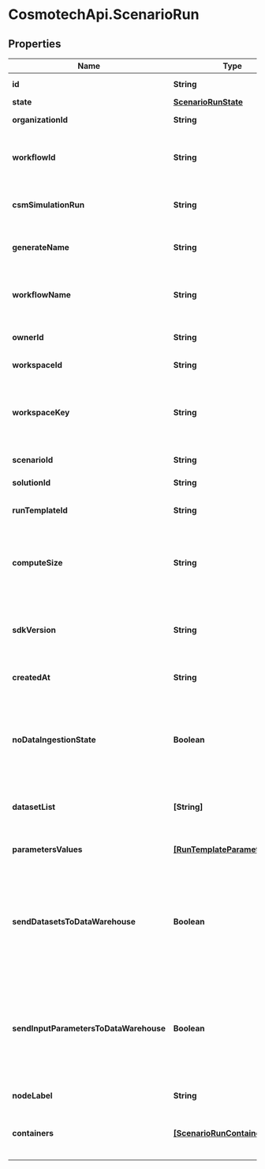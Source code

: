 # CosmotechApi.ScenarioRun

## Properties

Name | Type | Description | Notes
------------ | ------------- | ------------- | -------------
**id** | **String** | the ScenarioRun | [optional] [readonly] 
**state** | [**ScenarioRunState**](ScenarioRunState.md) |  | [optional] 
**organizationId** | **String** | the Organization id | [optional] 
**workflowId** | **String** | the Cosmo Tech compute cluster Argo Workflow Id to search | [optional] 
**csmSimulationRun** | **String** | the Cosmo Tech Simulation Run Id | [optional] [readonly] 
**generateName** | **String** | the base name for workflow name generation | [optional] 
**workflowName** | **String** | the Cosmo Tech compute cluster Argo Workflow Name | [optional] 
**ownerId** | **String** | the user id which own this scenariorun | [optional] [readonly] 
**workspaceId** | **String** | the Workspace Id | [optional] [readonly] 
**workspaceKey** | **String** | technical key for resource name convention and version grouping. Must be unique | [optional] [readonly] 
**scenarioId** | **String** | the Scenario Id | [optional] [readonly] 
**solutionId** | **String** | the Solution Id | [optional] [readonly] 
**runTemplateId** | **String** | the Solution Run Template id | [optional] [readonly] 
**computeSize** | **String** | the compute size needed for this Analysis. Standard sizes are basic and highcpu. Default is basic | [optional] [readonly] 
**sdkVersion** | **String** | the MAJOR.MINOR version used to build the solution solution | [optional] 
**createdAt** | **String** | the ScenarioRun creation date | [optional] [readonly] 
**noDataIngestionState** | **Boolean** | set to true if the run template does not use any Datawarehouse consumers (AMQP consumers for Azure) | [optional] 
**datasetList** | **[String]** | the list of Dataset Id associated to this Analysis | [optional] [readonly] 
**parametersValues** | [**[RunTemplateParameterValue]**](RunTemplateParameterValue.md) | the list of Run Template parameters values | [optional] [readonly] 
**sendDatasetsToDataWarehouse** | **Boolean** | whether or not the Datasets values are send to the DataWarehouse prior to Simulation Run. If not set follow the Workspace setting | [optional] [readonly] 
**sendInputParametersToDataWarehouse** | **Boolean** | whether or not the input parameters values are send to the DataWarehouse prior to Simulation Run. If not set follow the Workspace setting | [optional] [readonly] 
**nodeLabel** | **String** | the node label request | [optional] [readonly] 
**containers** | [**[ScenarioRunContainer]**](ScenarioRunContainer.md) | the containers list. This information is not returned by the API. | [optional] 


